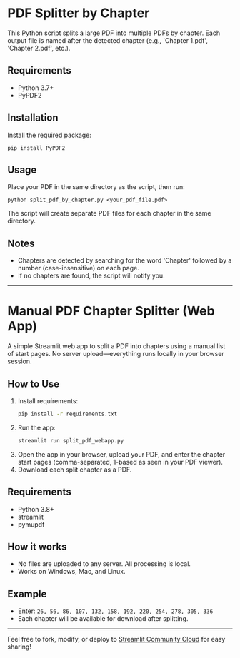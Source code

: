 # PDF Splitter by Chapter

This Python script splits a large PDF into multiple PDFs by chapter. Each output file is named after the detected chapter (e.g., 'Chapter 1.pdf', 'Chapter 2.pdf', etc.).

## Requirements
- Python 3.7+
- PyPDF2

## Installation
Install the required package:

```
pip install PyPDF2
```

## Usage

Place your PDF in the same directory as the script, then run:

```
python split_pdf_by_chapter.py <your_pdf_file.pdf>
```

The script will create separate PDF files for each chapter in the same directory.

## Notes
- Chapters are detected by searching for the word 'Chapter' followed by a number (case-insensitive) on each page.
- If no chapters are found, the script will notify you.

---

# Manual PDF Chapter Splitter (Web App)

A simple Streamlit web app to split a PDF into chapters using a manual list of start pages. No server upload—everything runs locally in your browser session.

## How to Use

1. Install requirements:
   ```sh
   pip install -r requirements.txt
   ```
2. Run the app:
   ```sh
   streamlit run split_pdf_webapp.py
   ```
3. Open the app in your browser, upload your PDF, and enter the chapter start pages (comma-separated, 1-based as seen in your PDF viewer).
4. Download each split chapter as a PDF.

## Requirements
- Python 3.8+
- streamlit
- pymupdf

## How it works
- No files are uploaded to any server. All processing is local.
- Works on Windows, Mac, and Linux.

## Example
- Enter: `26, 56, 86, 107, 132, 158, 192, 220, 254, 278, 305, 336`
- Each chapter will be available for download after splitting.

---

Feel free to fork, modify, or deploy to [Streamlit Community Cloud](https://streamlit.io/cloud) for easy sharing!
